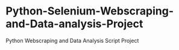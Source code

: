 # Python-Selenium-Webscraping-and-Data-analysis-Project
Python Webscraping and Data Analysis Script Project
